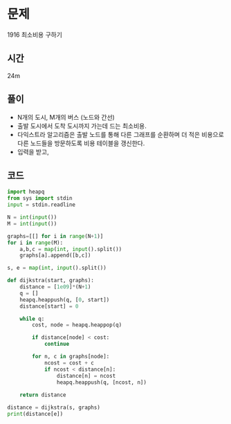 # 문제
1916 최소비용 구하기

## 시간
24m

## 풀이
- N개의 도시, M개의 버스 (노드와 간선)
- 출발 도시에서 도착 도시까지 가는데 드는 최소비용. 
- 다익스트라 알고리즘은 출발 노드를 통해 다른 그래프를 순환하며 더 적은 비용으로 다른 노드들을 방문하도록 비용 테이블을 갱신한다.
- 입력을 받고, 


## 코드

```python
import heapq 
from sys import stdin
input = stdin.readline

N = int(input())
M = int(input())

graphs=[[] for i in range(N+1)]
for i in range(M):
    a,b,c = map(int, input().split())
    graphs[a].append([b,c])

s, e = map(int, input().split())

def dijkstra(start, graphs):
    distance = [1e09]*(N+1)
    q = []
    heapq.heappush(q, [0, start])
    distance[start] = 0 

    while q:
        cost, node = heapq.heappop(q)

        if distance[node] < cost:
            continue

        for n, c in graphs[node]:
            ncost = cost + c
            if ncost < distance[n]:
                distance[n] = ncost
                heapq.heappush(q, [ncost, n])
    
    return distance

distance = dijkstra(s, graphs)
print(distance[e])
```
```
